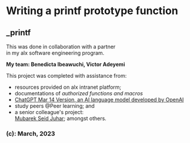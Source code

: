# Writing a printf prototype function

## _printf

This was done in collaboration with a partner \
in my alx software engineering program.

**My team: Benedicta Ibeawuchi, Victor Adeyemi**


This project was completed with assistance from:

- resources provided on alx intranet platform;
- documentations of *authorized functions and macros*
- [ChatGPT Mar 14 Version, an AI language model developed by OpenAI](https://openai.com)
- study peers @Peer learning; and
- a senior colleague's project: \
[Mubarek Seid Juhar](https://github.com/mubareksd); amongst others.


### (c): March, 2023
